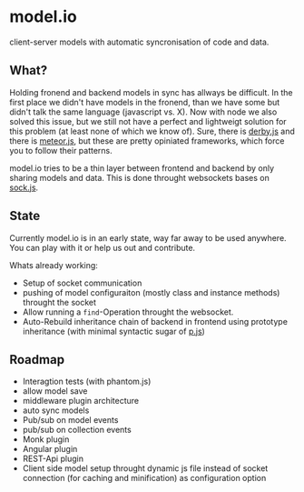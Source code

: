 model.io
========

client-server models with automatic syncronisation of code and data.

What?
-----

Holding fronend and backend models in sync has allways be difficult. In the first place we didn't have models in the fronend, than we have some but didn't talk the same language (javascript vs. X). Now with node we also solved this issue, but we still not have a perfect and lightweigt solution for this problem (at least none of which we know of). Sure, there is [derby.js](http://derbyjs.com/) and there is [meteor.js](https://www.meteor.com), but these are pretty opiniated frameworks, which force you to follow their patterns.

model.io tries to be a thin layer between frontend and backend by only sharing models and data. This is done throught websockets bases on [sock.js](http://sockjs.org).

State
-----

Currently model.io is in an early state, way far away to be used anywhere. You can play with it or help us out and contribute.

Whats already working:

* Setup of socket communication
* pushing of model configuraiton (mostly class and instance methods) throught the socket
* Allow running a `find`-Operation throught the websocket.
* Auto-Rebuild inheritance chain of backend in frontend using prototype inheritance (with minimal syntactic sugar of [p.js](https://github.com/jayferd/pjs))


Roadmap
-------

* Interagtion tests (with phantom.js)
* allow model save
* middleware plugin architecture
* auto sync models
* Pub/sub on model events
* pub/sub on collection events
* Monk plugin
* Angular plugin
* REST-Api plugin
* Client side model setup throught dynamic js file instead of socket connection (for caching and minification) as configuration option
